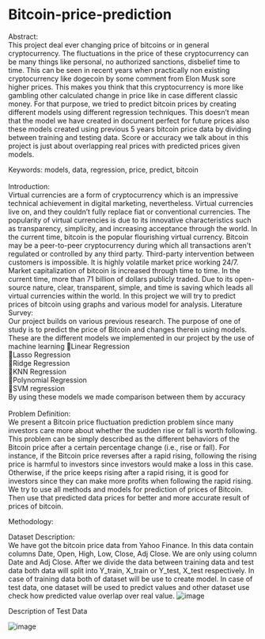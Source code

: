 # Bitcoin-price-prediction

Abstract:<br />
This project deal ever changing price of bitcoins or in general cryptocurrency. The fluctuations in the price of these cryptocurrency can be many things like personal, no authorized sanctions, disbelief time to time. This can be seen in recent years when practically non existing cryptocurrency like dogecoin by some comment from Elon Musk sore higher prices. This makes you think that this cryptocurrency is more like gambling other calculated change in price like in case different classic money. For that purpose, we tried to predict bitcoin prices by creating different models using different regression techniques.
This doesn’t mean that the model we have created in document perfect for future prices also these models created using previous 5 years bitcoin price data by dividing between training and testing data. Score or accuracy we talk about in this project is just about overlapping real prices with predicted prices given models.

Keywords: models, data, regression, price, predict, bitcoin<br /><br />
Introduction:<br />
Virtual currencies are a form of cryptocurrency which is an impressive technical achievement in digital marketing, nevertheless. Virtual currencies live on, and they couldn’t fully replace fiat or conventional currencies. The popularity of virtual currencies is due to its innovative characteristics such as transparency, simplicity, and increasing acceptance through the world. In the current time, bitcoin is the popular flourishing virtual currency. Bitcoin may be a peer-to-peer cryptocurrency during which all transactions aren't regulated or controlled by any third party. Third-party intervention between customers is impossible. It is highly volatile market price working 24/7. Market capitalization of bitcoin is increased through time to time. In the current time, more than 71 billion of dollars publicly traded. Due to its open-source nature, clear, transparent, simple, and time is saving which leads all virtual currencies within the world. In this project we will try to predict prices of bitcoin using graphs and various model for analysis.
Literature Survey:<br />
Our project builds on various previous research. The purpose of one of study is to predict the price of Bitcoin and changes therein using models.
These are the different models we implemented in our project by the use of machine learning
Linear Regression<br />
Lasso Regression<br />
Ridge Regression<br />
KNN Regression<br />
Polynomial Regression<br />
SVM regression<br />
By using these models we made comparison between them by accuracy<br /><br />
Problem Definition:<br />
We present a Bitcoin price fluctuation prediction problem since many investors care more about whether the sudden rise or fall is worth following. This problem can be simply described as the different behaviors of the Bitcoin price after a certain percentage change (i.e., rise or fall). For instance, if the Bitcoin price reverses after a rapid rising, following the rising price is harmful to investors since investors would make a loss in this case. Otherwise, if the price keeps rising after a rapid rising, it is good for investors since they can make more profits when following the rapid rising. We try to use all methods and models for prediction of prices of Bitcoin. Then use that predicted data prices for better and more accurate result of prices of bitcoin.

Methodology:<br />

Dataset Description:<br />
We have got the bitcoin price data from Yahoo Finance. In this data contain columns Date, Open, High, Low, Close, Adj Close. We are only using column Date and Adj Close. After we divide the data between training data and test data both data will split into Y_train, X_train or Y_test, X_test respectively. In case of training data both of dataset will be use to create model. In case of test data, one dataset will be used to predict values and other dataset use check how predicted value overlap over real value.
![image](https://user-images.githubusercontent.com/72352984/130312752-baf29494-92c5-44dc-8035-4585987930e2.png)

Description of Test Data

![image](https://user-images.githubusercontent.com/72352984/130312758-462ec850-5e2a-4cde-a255-84d7b6906dd2.png)


